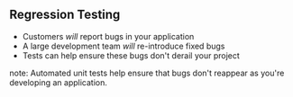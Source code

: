 ##  Regression Testing

<ul>
    <li class="fragment">Customers <i>will</i> report bugs in your application</li>
    <li class="fragment">A large development team <i>will</i> re-introduce fixed bugs</li>
    <li class="fragment">Tests can help ensure these bugs don't derail your project</li>
</ul>

note:
    Automated unit tests help ensure that bugs don't reappear as you're developing an application.
